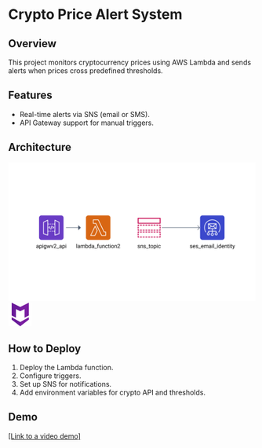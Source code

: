# Crypto Price Alert System

## Overview
This project monitors cryptocurrency prices using AWS Lambda and sends alerts when prices cross predefined thresholds.

## Features
- Real-time alerts via SNS (email or SMS).
- API Gateway support for manual triggers.

## Architecture
![Example Image](https://github.com/blossom2016/CryptoTracker/blob/main/Brainboard%20-%20Architecture%201.png)
![alt text](https://github.com/adam-p/markdown-here/raw/master/src/common/images/icon48.png "Logo Title Text 1")

## How to Deploy
1. Deploy the Lambda function.
2. Configure triggers.
3. Set up SNS for notifications.
4. Add environment variables for crypto API and thresholds.

## Demo
[[Link to a video demo]](https://youtu.be/M_6Si19s32w)
